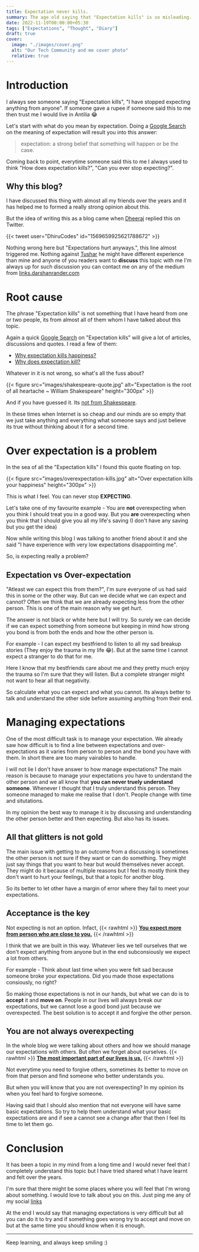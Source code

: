 ```yaml
---
title: Expectation never kills.
summary: The age old saying that "Expectation kills" is so misleading.
date: 2022-11-19T00:00:00+05:30
tags: ["Expectations", "Thought", "Diary"]
draft: true
cover:
  image: "./images/cover.png"
  alt: "Our Tech Community and me cover photo"
  relative: true
---
```


# Introduction

I always see someone saying "Expectation kills", "I have stopped expecting anything from anyone". If someone gave a rupee if someone said this to me then trust me I would live in Antilia 😂

Let's start with what do you mean by expectation. Doing a [Google Search](https://www.google.com/search?q=expectation+meaning) on the meaning of expectation will result you into this answer:

> expectation: a strong belief that something will happen or be the case.

Coming back to point, everytime someone said this to me I always used to think "How does expectation kills?", "Can you ever stop expecting?".

## Why this blog?

I have discussed this thing with almost all my friends over the years and it has helped me to formed a really strong opinion about this.

But the idea of writing this as a blog came when [Dheeraj](https://twitter.com/DhiruCodes/) replied this on Twitter.

{{< tweet user="DhiruCodes" id="1569659925621788672" >}}

Nothing wrong here but "Expectations hurt anyways.", this line almost triggered me. Nothing against [Tushar](https://twitter.com/tusharnankanii) he might have different experience than mine and anyone of you readers want to **discuss** this topic with me I'm always up for such discussion you can contact me on any of the medium from [links.darshanrander.com](https://links.darshanrander.com)

# Root cause

The phrase "Expectation kills" is not something that I have heard from one or two people, its from almost all of them whom I have talked about this topic.

Again a quick [Google Search](https://www.google.com/search?q=expectation+kills) on "Expectation kills" will give a lot of articles, discussions and quotes. I read a few of them:

- [Why expectation kills happiness?](https://www.linkedin.com/pulse/expectation-happiness-killer-phil-nayna/)
- [Why does expectation kill?](https://www.quora.com/Why-does-expectation-kill)

Whatever in it is not wrong, so what's all the fuss about?

{{< figure src="images/shakespeare-quote.jpg" alt="Expectation is the root of all heartache ~ William Shakespeare" height="300px" >}}

And if you have guessed it. Its [not from Shakespeare](https://www.quora.com/Is-this-phrase-from-Shakespeare-Expectation-is-the-root-of-all-heartache).

In these times when Internet is so cheap and our minds are so empty that we just take anything and everything what someone says and just believe its true without thinking about it for a second time.

# Over expectation is a problem

In the sea of all the "Expectation kills" I found this quote floating on top.

{{< figure src="images/overexpectation-kills.jpg" alt="Over expectation kills your happiness" height="300px" >}}

This is what I feel. You can never stop **EXPECTING**.

Let's take one of my favourite example - You are **not** overexpecting when you think I should treat you in a good way. But you **are** overexpecting when you think that I should give you all my life's saving (I don't have any saving but you get the idea)

Now while writing this blog I was talking to another friend about it and she said "I have experience with very low expectations disappointing me".

So, is expecting really a problem?

## Expectation vs Over-expectation

"Atleast we can expect this from them?", I'm sure everyone of us had said this in some or the other way. But can we decide what we can expect and cannot? Often we think that we are already expecting less from the other person. This is one of the main reason why we get _hurt_.

The answer is not black or white here but I will try. So surely we can decide if we can expect something from someone but keeping in mind how strong you bond is from both the ends and how the other person is.

For example - I can expect my bestfriend to listen to all my sad breakup stories (They enjoy the trauma in my life 😂). But at the same time I cannot expect a stranger to do that for me.

Here I know that my bestfriends care about me and they pretty much enjoy the trauma so I'm sure that they will listen. But a complete stranger might not want to hear all that negativity.

So calculate what you can expect and what you cannot. Its always better to talk and understand the other side before assuming anything from their end.

# Managing expectations

One of the most difficult task is to manage your expectation. We already saw how difficult is to find a line between expectations and over-expectations as it varies from person to person and the bond you have with them. In short there are too many vairables to handle.

I will not lie I don't have answer to how manage expectations? The main reason is because to manage your expectations you have to understand the other person and we all know that **you can never truely understand someone**. Whenever I thought that I truly understand this person. They someone managed to make me realise that I don't. People change with time and situtations.

In my opinion the best way to manage it is by discussing and understanding the other person better and then expecting. But also has its issues.

## All that glitters is not gold

The main issue with getting to an outcome from a discussing is sometimes the other person is not sure if they want or can do something. They might just say things that you want to hear but would themselves never accept. They might do it because of multiple reasons but I feel its mostly think they don't want to hurt your feelings, but that a topic for another blog.

So its better to let other have a margin of error where they fail to meet your expectations.

## Acceptance is the key

Not expecting is not an option. Infact,
{{< rawhtml >}}
<span style="text-decoration:underline; font-weight:bold">You expect more from person who are close to you.</span> {{< /rawhtml >}}

I think that we are built in this way. Whatever lies we tell ourselves that we don't expect anything from anyone but in the end subconsiously we expect a lot from others.

For example - Think about last time when you were felt sad because someone broke your expectations. Did you made those expectations consiously, no right?

So making those expectations is not in our hands, but what we can do is to **accept** it and **move on**. People in our lives will always break our expectations, but we cannot lose a good bond just because we overexpected. The best solution is to accept it and forgive the other person.

## You are not always overexpecting

In the whole blog we were talking about others and how we should manage our expectations with others. But often we forget about ourselves. {{< rawhtml >}}
<span style="text-decoration:underline; font-weight:bold">The most important part of our lives is us.</span> {{< /rawhtml >}}

Not everytime you need to forgive others, sometimes its better to move on from that person and find someone who better understands you.

But when you will know that you are not overexpecting? In my opinion its when you feel hard to forgive someone.

Having said that I should also mention that not everyone will have same basic expectations. So try to help them understand what your basic expectations are and if see a cannot see a change after that then I feel its time to let them go.

# Conclusion

It has been a topic in my mind from a long time and I would never feel that I completely understand this topic but I have tried shared what I have learnt and felt over the years.

I'm sure that there might be some places where you will feel that I'm wrong about something. I would love to talk about you on this. Just ping me any of my social [links](https://links.darshanrander.com)

At the end I would say that managing expectations is very difficult but all you can do it to try and if something goes wrong try to accept and move on but at the same time you should know when it is enough.

---

Keep learning, and always keep smiling :)
